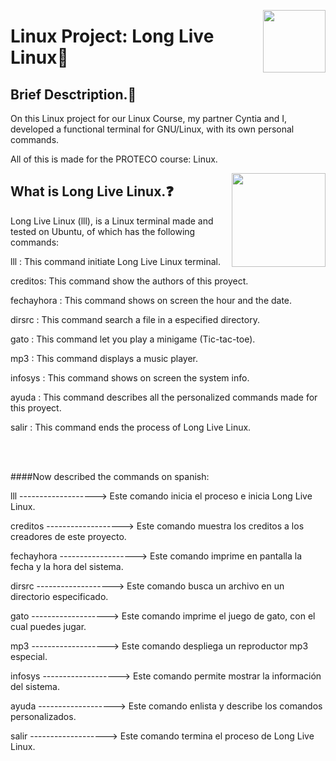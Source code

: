 <p>
  <img src="https://user-images.githubusercontent.com/32719951/188745079-221f27e7-eca1-4e2d-b75f-0dad0e577851.png"  align = "right" width="100" >
</p>

# Linux Project: Long Live Linux🐧

## Brief Desctription.📜

On this Linux project for our Linux Course, my partner Cyntia and I, developed a functional terminal for GNU/Linux, with its own personal commands.

All of this is made for the PROTECO course: Linux.


<p>
  <img src="https://upload.wikimedia.org/wikipedia/commons/d/dd/Linux_logo.jpg" align = "right" width="150"/>
</p>

## What is Long Live Linux.❓️

Long Live Linux (lll), is a Linux terminal made and tested on Ubuntu, of which has the following commands:

lll : This command initiate Long Live Linux terminal.

creditos: This command show the authors of this proyect.

fechayhora : This command shows on screen the hour and the date.

dirsrc : This command search a file in a especified directory.

gato : This command let you play a minigame (Tic-tac-toe).

mp3 : This command displays a music player.

infosys : This command shows on screen the system info.

ayuda : This command describes all the personalized commands made for this proyect.

salir : This command ends the process of Long Live Linux.

<br>






</br>

####Now described the commands on spanish:

lll -------------------> Este comando inicia el proceso e inicia Long Live Linux.

creditos -------------------> Este comando muestra los creditos a los creadores de este proyecto.

fechayhora -------------------> Este comando imprime en pantalla la fecha y la hora del sistema.

dirsrc -------------------> Este comando busca un archivo en un directorio especificado.

gato -------------------> Este comando imprime el juego de gato, con el cual puedes jugar.

mp3 -------------------> Este comando despliega un reproductor mp3 especial.

infosys -------------------> Este comando permite mostrar la información del sistema.

ayuda -------------------> Este comando enlista y describe los comandos personalizados.

salir -------------------> Este comando termina el proceso de Long Live Linux.
